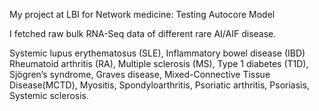 My project at LBI for Network medicine: Testing Autocore Model

I fetched raw bulk RNA-Seq data of different rare AI/AIF disease.

Systemic lupus erythematosus (SLE), Inflammatory bowel disease (IBD) Rheumatoid arthritis (RA), Multiple sclerosis (MS), Type 1 diabetes (T1D), Sjögren’s syndrome, Graves disease, Mixed-Connective Tissue Disease(MCTD), Myositis, Spondyloarthritis, Psoriatic arthritis, Psoriasis, Systemic sclerosis.
